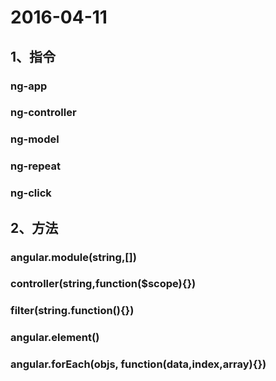 # 2016-04-11

## 1、指令

### ng-app

### ng-controller

### ng-model

### ng-repeat

### ng-click

## 2、方法

### angular.module(string,[])

### controller(string,function($scope){})

### filter(string.function(){})

### angular.element()

### angular.forEach(objs, function(data,index,array){})
